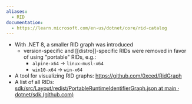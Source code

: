 ```yaml
---
aliases:
  - RID
documentation:
  - https://learn.microsoft.com/en-us/dotnet/core/rid-catalog
---
```

- With .NET 8, a smaller RID graph was introduced
	- version-specific and [[distro]]-specific RIDs were removed in favor of using "portable" RIDs, e.g.:
		- `alpine-x64` -> `linux-musl-x64`
		- `win10-x64` -> `win-x64`
- A tool for visualizing RID graphs: https://github.com/0xced/RidGraph
- A list of all RIDs: [sdk/src/Layout/redist/PortableRuntimeIdentifierGraph.json at main · dotnet/sdk (github.com)](https://github.com/dotnet/sdk/blob/main/src/Layout/redist/PortableRuntimeIdentifierGraph.json)